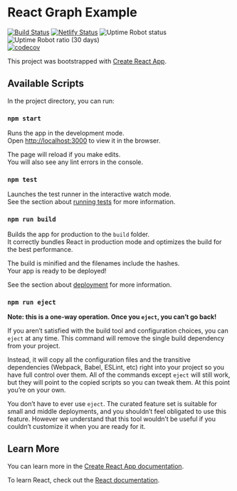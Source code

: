# React Graph Example
[![Build Status](https://travis-ci.com/ctyas/react-graph-example.svg?branch=master)](https://travis-ci.com/ctyas/react-graph-example)
[![Netlify Status](https://api.netlify.com/api/v1/badges/151a645c-bde0-43f4-84e0-8846f20a9a9f/deploy-status)](https://app.netlify.com/sites/friendly-keller-9cdabb/deploys)
![Uptime Robot status](https://img.shields.io/uptimerobot/status/m782406538-9576456b750b805d76a9e93a.svg)
![Uptime Robot ratio (30 days)](https://img.shields.io/uptimerobot/ratio/m782406538-9576456b750b805d76a9e93a.svg)
<br>
[![codecov](https://codecov.io/gh/ctyas/react-graph-example/branch/master/graph/badge.svg)](https://codecov.io/gh/ctyas/react-graph-example)

This project was bootstrapped with [Create React App](https://github.com/facebook/create-react-app).

## Available Scripts

In the project directory, you can run:

### `npm start`

Runs the app in the development mode.<br>
Open [http://localhost:3000](http://localhost:3000) to view it in the browser.

The page will reload if you make edits.<br>
You will also see any lint errors in the console.

### `npm test`

Launches the test runner in the interactive watch mode.<br>
See the section about [running tests](https://facebook.github.io/create-react-app/docs/running-tests) for more information.

### `npm run build`

Builds the app for production to the `build` folder.<br>
It correctly bundles React in production mode and optimizes the build for the best performance.

The build is minified and the filenames include the hashes.<br>
Your app is ready to be deployed!

See the section about [deployment](https://facebook.github.io/create-react-app/docs/deployment) for more information.

### `npm run eject`

**Note: this is a one-way operation. Once you `eject`, you can’t go back!**

If you aren’t satisfied with the build tool and configuration choices, you can `eject` at any time. This command will remove the single build dependency from your project.

Instead, it will copy all the configuration files and the transitive dependencies (Webpack, Babel, ESLint, etc) right into your project so you have full control over them. All of the commands except `eject` will still work, but they will point to the copied scripts so you can tweak them. At this point you’re on your own.

You don’t have to ever use `eject`. The curated feature set is suitable for small and middle deployments, and you shouldn’t feel obligated to use this feature. However we understand that this tool wouldn’t be useful if you couldn’t customize it when you are ready for it.

## Learn More

You can learn more in the [Create React App documentation](https://facebook.github.io/create-react-app/docs/getting-started).

To learn React, check out the [React documentation](https://reactjs.org/).

